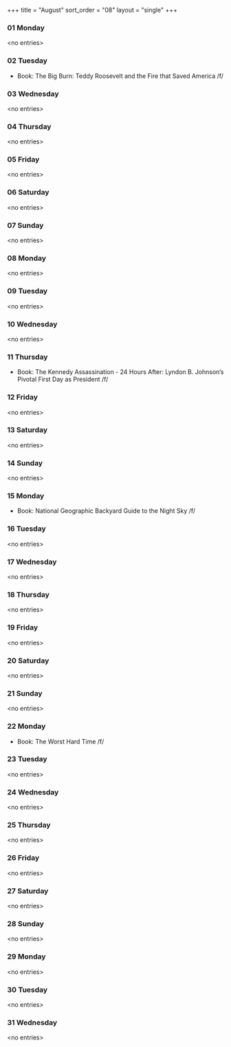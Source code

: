 +++
title = "August"
sort_order = "08"
layout = "single"
+++

### 01 Monday


\<no entries\>



### 02 Tuesday


* Book: The Big Burn: Teddy Roosevelt and the Fire that Saved America /f/


### 03 Wednesday


\<no entries\>



### 04 Thursday


\<no entries\>



### 05 Friday


\<no entries\>



### 06 Saturday


\<no entries\>



### 07 Sunday


\<no entries\>



### 08 Monday


\<no entries\>



### 09 Tuesday


\<no entries\>



### 10 Wednesday


\<no entries\>



### 11 Thursday


* Book: The Kennedy Assassination - 24 Hours After: Lyndon B. Johnson’s Pivotal First Day as President /f/


### 12 Friday


\<no entries\>



### 13 Saturday


\<no entries\>



### 14 Sunday


\<no entries\>



### 15 Monday


* Book: National Geographic Backyard Guide to the Night Sky /f/


### 16 Tuesday


\<no entries\>



### 17 Wednesday


\<no entries\>



### 18 Thursday


\<no entries\>



### 19 Friday


\<no entries\>



### 20 Saturday


\<no entries\>



### 21 Sunday


\<no entries\>



### 22 Monday


* Book: The Worst Hard Time /f/


### 23 Tuesday


\<no entries\>



### 24 Wednesday


\<no entries\>



### 25 Thursday


\<no entries\>



### 26 Friday


\<no entries\>



### 27 Saturday


\<no entries\>



### 28 Sunday


\<no entries\>



### 29 Monday


\<no entries\>



### 30 Tuesday


\<no entries\>



### 31 Wednesday


\<no entries\>


